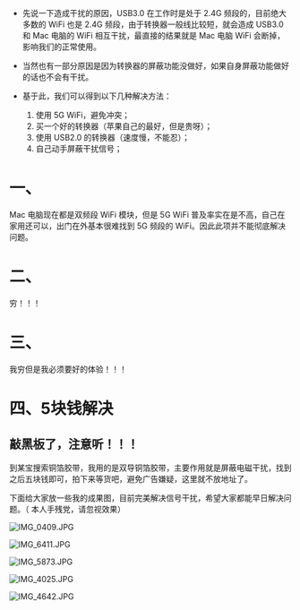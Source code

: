 - 先说一下造成干扰的原因，USB3.0 在工作时是处于 2.4G 频段的，目前绝大多数的 WiFi 也是 2.4G 频段，由于转换器一般线比较短，就会造成 USB3.0 和 Mac 电脑的 WiFi 相互干扰，最直接的结果就是 Mac 电脑 WiFi 会断掉，影响我们的正常使用。

- 当然也有一部分原因是因为转换器的屏蔽功能没做好，如果自身屏蔽功能做好的话也不会有干扰。

- 基于此，我们可以得到以下几种解决方法：

	1. 使用 5G WiFi，避免冲突；
	2. 买一个好的转换器（苹果自己的最好，但是贵呀）；
	3. 使用 USB2.0 的转换器（速度慢，不能忍）；
	4. 自己动手屏蔽干扰信号；

# 一、
Mac 电脑现在都是双频段 WiFi 模块，但是 5G WiFi 普及率实在是不高，自己在家用还可以，出门在外基本很难找到 5G 频段的 WiFi。因此此项并不能彻底解决问题。

# 二、
穷！！！

# 三、
我穷但是我必须要好的体验！！！

# 四、5块钱解决

## 敲黑板了，注意听！！！

到某宝搜索铜箔胶带，我用的是双导铜箔胶带，主要作用就是屏蔽电磁干扰，找到之后五块钱即可，拍下来等货吧，避免广告嫌疑，这里就不放地址了。

下面给大家放一些我的成果图，目前完美解决信号干扰，希望大家都能早日解决问题。（ 本人手残党，请忽视效果）

![IMG_0409.JPG](https://tva1.sinaimg.cn/large/006y8mN6gy1g8qtuv3w8uj31400u0x6p.jpg)

![IMG_6411.JPG](https://tva1.sinaimg.cn/large/006y8mN6gy1g8qtuxxg57j31400u0hdt.jpg)

![IMG_5873.JPG](https://tva1.sinaimg.cn/large/006y8mN6gy1g8qtuzvvckj30u0140e81.jpg)

![IMG_4025.JPG](https://tva1.sinaimg.cn/large/006y8mN6gy1g8qtv2ma8wj30u0140e81.jpg)

![IMG_4642.JPG](https://tva1.sinaimg.cn/large/006y8mN6gy1g8qtv415xqj30u0140hdt.jpg)

